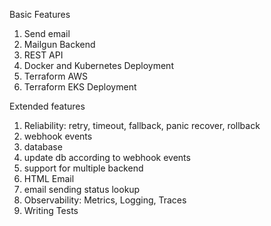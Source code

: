 Basic Features

1. Send email
2. Mailgun Backend
3. REST API
4. Docker and Kubernetes Deployment
5. Terraform AWS
6. Terraform EKS Deployment

Extended features

1. Reliability: retry, timeout, fallback, panic recover, rollback
2. webhook events
3. database
4. update db according to webhook events
5. support for multiple backend
6. HTML Email
7. email sending status lookup
8. Observability: Metrics, Logging, Traces
9. Writing Tests

